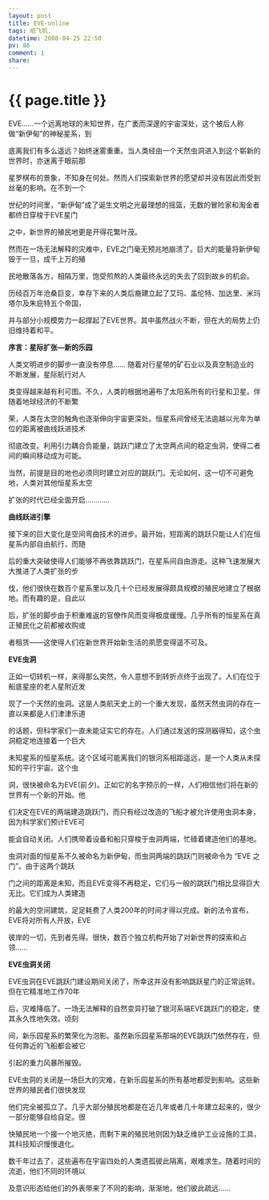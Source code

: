 ```yaml
---
layout: post
title: EVE-online
tags: 纸飞机,
datetime: 2008-04-25 22:50
pv: 86
comment: 1
share: 
---
```


{{ page.title }}
================

 <p>EVE……一个远离地球的未知世界，在广袤而深邃的宇宙深处，这个被后人称做&ldquo;新伊甸&rdquo;的神秘星系，到</p><p>底离我们有多么遥远？始终迷雾重重。当人类经由一个天然虫洞进入到这个崭新的世界时，亦迷离于眼前那</p><p>星罗棋布的景象，不知身在何处。然而人们探索新世界的愿望却并没有因此而受到丝毫的影响。在不到一个</p><p>世纪的时间里，&ldquo;新伊甸&rdquo;成了诞生文明之光最理想的摇篮，无数的冒险家和淘金者都终日穿梭于EVE星门</p><p>之中，新世界的殖民地更是开得花繁叶茂。</p><p>然而在一场无法解释的灾难中，EVE之门毫无预兆地崩溃了。巨大的能量将新伊甸毁于一旦，成千上万的殖</p><p>民地散落各方，相隔万里，饱受煎熬的人类最终永远的失去了回到故乡的机会。</p><p>历经百万年沧桑巨变，幸存下来的人类后裔建立起了艾玛、盖伦特、加达里、米玛塔尔及朱庇特五个帝国，</p><p>并与部分小规模势力一起撑起了EVE世界。其中虽然战火不断，但在大的局势上仍旧维持着和平。</p><p> </p><p> </p><p><strong>序言：星际扩张&mdash;新的乐园</strong></p><p>人类文明进步的脚步一直没有停息…… 随着对行星带的矿石业以及真空制造业的不断发展，星际航行对人</p><p>类变得越来越有利可图。不久，人类的根据地遍布了太阳系所有的行星和卫星。伴随着地球经济的不断繁</p><p>荣，人类在太空的触角也逐渐伸向宇宙更深处。恒星系间曾经无法逾越以光年为单位的距离被曲线跃进技术</p><p>彻底改变。利用引力耦合负能量，跳跃门建立了太空两点间的稳定虫洞，使得二者间的瞬间移动成为可能。</p><p>当然，前提是目的地也必须同时建立对应的跳跃门。无论如何，这一切不可避免地，人类对其他恒星系太空</p><p>扩张的时代已经全面开启…………</p><p> </p><p><strong>曲线跃进引擎</strong></p><p>接下来的巨大变化是空间弯曲技术的进步。最开始，短距离的跳跃只能让人们在恒星系内部自由航行，而随</p><p>后的重大突破使得人们能够不再依靠跳跃门，在星系间自由游走。这种飞速发展大大推进了人类扩张的步</p><p>伐，他们很快在数百个星系里以及几十个已经发展得颇具规模的殖民地建立了根据地。而有趣的是，自此以</p><p>后，扩张的脚步由于积重难返的官僚作风而变得极度缓慢。几乎所有的恒星系在真正殖民化之前都被收购或</p><p>者租赁&mdash;&mdash;这使得人们在新世界开始新生活的夙愿变得遥不可及。</p><p> </p><p><strong>EVE虫洞</strong></p><p>正如一切转机一样，来得那么突然，令人意想不到转折点终于出现了。人们在位于船底星座的老人星附近发</p><p>现了一个天然的虫洞。这是人类航天史上的一个重大发现，虽然天然虫洞的存在一直以来都是人们津津乐道</p><p>的话题，但科学家们一直未能证实它的存在。人们通过发送的探测器得知，这个虫洞稳定地连接着一个巨大</p><p>未知星系的恒星系统。这个区域可能离我们的银河系相距遥远，是一个人类从未探知的平行宇宙。这个虫</p><p>洞，很快被命名为EVE(前夕)。正如它的名字预示的一样，人们相信他们将在新的世界有一个新的开始。他</p><p>们决定在EVE的两端建造跳跃门，而只有经过改造的飞船才被允许使用虫洞本身，因为科学家们预计EVE可</p><p>能会自动关闭。人们携带着设备和船只穿梭于虫洞两端，忙碌着建造他们的基地。</p><p>虫洞对面的恒星系不久被命名为新伊甸，而虫洞两端的跳跃门则被命令为 &ldquo;EVE 之门&rdquo;。由于这两个跳跃</p><p>门之间的距离是未知，而且EVE变得不再稳定，它们与一般的跳跃门相比显得巨大无比。它们成为人类建造</p><p>的最大的空间建筑，足足耗费了人类200年的时间才得以完成。新的法令宣布，EVE将对所有人开放，EVE</p><p>彼岸的一切，先到者先得。很快，数百个独立机构开始了对新世界的探索和占领……</p><p> </p><p><strong>EVE虫洞关闭</strong></p><p>EVE虫洞在EVE跳跃门建设期间关闭了，所幸这并没有影响跳跃星门的正常运转。但在它精准地工作70年</p><p>后，灾难降临了。一场无法解释的自然变异打破了银河系端EVE跳跃门的稳定，使其永久性地失效。顷刻</p><p>间，新乐园星系的繁荣化为泡影。虽然新乐园星系那端的EVE跳跃门依然存在，但任何靠近的飞船都会被它</p><p>引起的重力风暴所摧毁。</p><p>EVE虫洞的关闭是一场巨大的灾难，在新乐园星系的所有基地都受到影响。这些新世界的殖民者们很快发现</p><p>他们完全被孤立了。几乎大部分殖民地都是在近几年或者几十年建立起来的，很少一部分能够自给自足。很</p><p>快殖民地一个接一个地灭绝，而剩下来的殖民地则因为缺乏维护工业设施的工具，其科技知识慢慢退化。</p><p>数千年过去了，这些遍布在宇宙四处的人类遗孤彼此隔离，艰难求生。随着时间的流逝，他们不同的环境以</p><p>及意识形态给他们的外表带来了不同的影响，渐渐地，他们彼此疏远……</p> 

